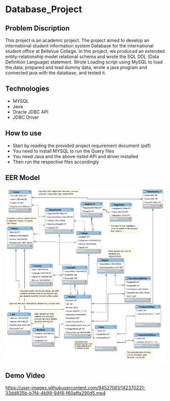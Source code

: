 # Database_Project
## Problem Discription 

This project is an academic project. The project aimed to develop an international student information system Database for the international 
student office at Bellevue College. In this project, we produced an extended entity-relationship model relational schema and wrote the SQL DDL
(Data Definition Language) statement. Wrote Loading script using MySQL to load the data, prepared and load dummy data, wrote a java program 
and connected java with the database, and tested it. 

## Technologies 
- MYSQL
- Java
- Oracle JDBC API
- JDBC Driver

## How to use 
- Start by reading the provided project requirement document (pdf)
- You need to install MYSQL to run the Query files 
- You need Java and the above-listed API and driver installed 
- Then run the respective files accordingly 

## EER Model

![](EER_Model.png)

## Demo Video




https://user-images.githubusercontent.com/94527061/142370221-33dd835b-b7f4-4b99-94f8-f60affa290d5.mp4




